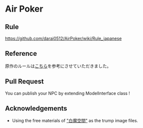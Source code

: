 # Air Poker
## Rule

https://github.com/darai0512/AirPoker/wiki/Rule_japanese

## Reference

原作のルールは[こちら](http://royal2627.ldblog.jp/archives/48002529.html)を参考にさせていただきました。

## Pull Request

You can publish your NPC by extending ModelInterface class !

## Acknowledgements

- Using the free materials of ["白魔空間"](http://shiroma.client.jp/download/material/trump_23x32/) as the trump image files.
